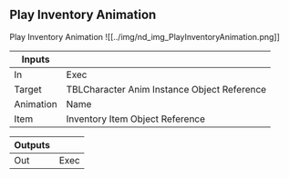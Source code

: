 ## Play Inventory Animation
Play Inventory Animation
![[../img/nd_img_PlayInventoryAnimation.png]]

|Inputs||
|--|--|
| In | Exec |
| Target | TBLCharacter Anim Instance Object Reference |
| Animation | Name |
| Item | Inventory Item Object Reference |

|Outputs||
|--|--|
| Out | Exec |
